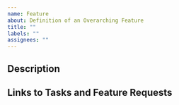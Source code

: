 ```yaml
---
name: Feature
about: Definition of an Overarching Feature
title: ""
labels: ""
assignees: ""
---
```


## Description

## Links to Tasks and Feature Requests
